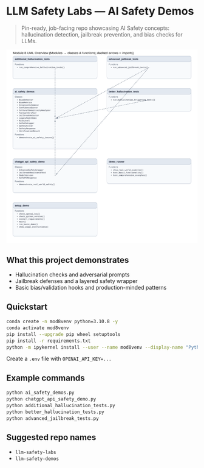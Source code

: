 # LLM Safety Labs — AI Safety Demos

> Pin-ready, job-facing repo showcasing AI Safety concepts: hallucination detection, jailbreak prevention, and bias checks for LLMs.

![UML](docs/uml_overview.svg)

## What this project demonstrates
- Hallucination checks and adversarial prompts
- Jailbreak defenses and a layered safety wrapper
- Basic bias/validation hooks and production-minded patterns

## Quickstart
```bash
conda create -n mod8venv python=3.10.8 -y
conda activate mod8venv
pip install --upgrade pip wheel setuptools
pip install -r requirements.txt
python -m ipykernel install --user --name mod8venv --display-name "Python (mod8venv)"
```
Create a `.env` file with `OPENAI_API_KEY=...`

## Example commands
```bash
python ai_safety_demos.py
python chatgpt_api_safety_demo.py
python additional_hallucination_tests.py
python better_hallucination_tests.py
python advanced_jailbreak_tests.py
```

## Suggested repo names
- `llm-safety-labs`
- `llm-safety-demos`
